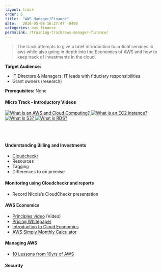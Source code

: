 ```yaml
---
layout: track
order: 5
title:  "AWS Manager/Finance"
date:   2016-05-08 16:27:47 -0400
categories: aws finance
permalink: /training-track/aws-manager-finance/
---
```


> The track attempts to give a brief introduction to critical services in aws
> while also going in depth into the Economics of AWS and how to keep track of investments in the cloud.

**Target Audience:**

* IT Directors & Managers; IT leads with fiduciary responsibilities
* Grant owners (research)

**Prerequisites:** None



#### Micro Track - Introductory Videos
<div id="sliderFrame">
    <div id="slider">
      <a class="video" href="https://www.youtube.com/watch?v=mZ5H8sn_2ZI">
          <img src="{{ site.data.global.url }}/images/layout/aws.png"  alt="What is an AWS and Cloud Computing?"/>
      </a>
      <a class="video" href="https://www.youtube.com/watch?v=Px7ZPLq4AOU">
          <img src="{{ site.data.global.url }}/images/layout/ec2.png"  alt="What is an EC2 instance?"/>
      </a>
      <a class="video" href="http://www.youtube.com/watch?v=AQ-3aRhvFwU">
          <img src="{{ site.data.global.url }}/images/layout/s3.jpg" alt="What is S3?"/>
      </a>
      <a class="video" href="https://www.youtube.com/watch?v=Kz1zmyHw9G0">
          <img src="{{ site.data.global.url }}/images/layout/rds.png" alt="What is RDS?"/>
      </a>
  </div>
  <br/>
  <br/>
  <br/>
</div>

#### Understanding Billing and Investments
* [Cloudcheckr](http://support.cloudcheckr.com/what-is-cloudcheckr/)
* Resources
* Tagging
* Differences to on premise


#### Monitoring using Cloudcheckr and reports
* Record Nicole’s CloudCheckr presentation


#### AWS Economics
* [Principles video](https://aws.amazon.com/pricing/) (Video)
* [Pricing Whitepaper](https://d0.awsstatic.com/whitepapers/aws_pricing_overview.pdf)
* [Introduction to Cloud Economics](https://d0.awsstatic.com/whitepapers/introduction-to-aws-cloud-economics-final.pdf)
* [AWS Simply Monthly Calculator](http://calculator.s3.amazonaws.com/index.html)

#### Managing AWS
* [10 Lessons from 10yrs of AWS](http://www.allthingsdistributed.com/2016/03/10-lessons-from-10-years-of-aws.html)


#### Security
